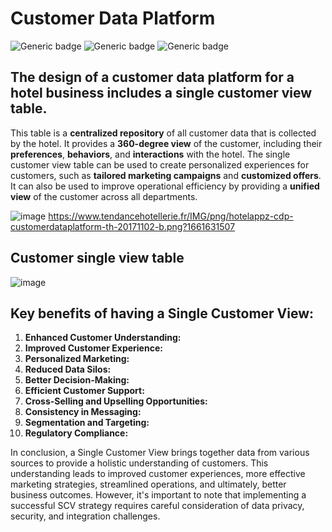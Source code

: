 # Customer Data Platform
![Generic badge](https://img.shields.io/badge/EXCEL-green) ![Generic badge](https://img.shields.io/badge/Concept-pink) ![Generic badge](https://img.shields.io/badge/Presentation-Gold)
## The design of a customer data platform for a hotel business includes a **single customer view table**. 

This table is a **centralized repository** of all customer data that is collected by the hotel. It provides a **360-degree view** of the customer, including their **preferences**, **behaviors**, and **interactions** with the hotel. The single customer view table can be used to create personalized experiences for customers, such as **tailored marketing campaigns** and **customized offers**. It can also be used to improve operational efficiency by providing a **unified view** of the customer across all departments.

![image](https://github.com/Superbom99/MADT8101-SEMINAR-IN-ADVANCED-ANALYTICS/assets/123863768/a013f7a9-cc03-4bf9-829b-9c24d4289521)
https://www.tendancehotellerie.fr/IMG/png/hotelappz-cdp-customerdataplatform-th-20171102-b.png?1661631507

## Customer single view table
![image](https://github.com/Superbom99/MADT8101-SEMINAR-IN-ADVANCED-ANALYTICS/assets/123863768/33a73a82-74ae-48c3-8d78-221181f1780c)

## Key benefits of having a Single Customer View:

1. **Enhanced Customer Understanding:**
2. **Improved Customer Experience:** 
3. **Personalized Marketing:**
4. **Reduced Data Silos:**
5. **Better Decision-Making:**
6. **Efficient Customer Support:**
7. **Cross-Selling and Upselling Opportunities:**
8. **Consistency in Messaging:**
9. **Segmentation and Targeting:**
10. **Regulatory Compliance:**

In conclusion, a Single Customer View brings together data from various sources to provide a holistic understanding of customers. This understanding leads to improved customer experiences, more effective marketing strategies, streamlined operations, and ultimately, better business outcomes. However, it's important to note that implementing a successful SCV strategy requires careful consideration of data privacy, security, and integration challenges.
